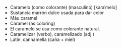- Caramelo (como colorante) (masculino) [kaɾaˈmelo]
- Sustancia marrón dulce usada para dar color
- Màu caramel
- Caramel (as coloring)
- El caramelo se usa como colorante natural.
- Caramelizar (verbo), caramelizado (adj.)
- Latín: cannamella (caña + miel)